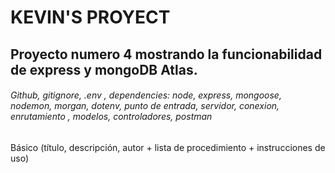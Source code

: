 # KEVIN'S PROYECT

## Proyecto numero 4 mostrando la funcionabilidad de express y mongoDB Atlas.

###### Github, gitignore, .env , dependencies: node, express, mongoose, nodemon, morgan, dotenv, punto de entrada, servidor, conexion, enrutamiento , modelos, controladores, postman

Básico (título, descripción, autor + lista de procedimiento + instrucciones de uso)
